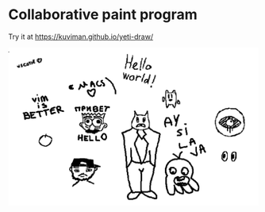 # Collaborative paint program

Try it at <https://kuviman.github.io/yeti-draw/>

![bw](images/bw.png)
